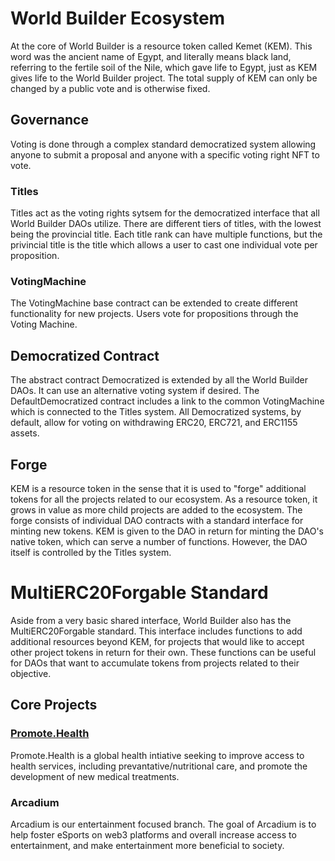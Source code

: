 # World Builder Ecosystem

At the core of World Builder is a resource token called Kemet (KEM). This word was the ancient name of Egypt, and literally means black land, referring to the fertile soil of the Nile, which gave life to Egypt, just as KEM gives life to the World Builder project. The total supply of KEM can only be changed by a public vote and is otherwise fixed. 

## Governance

Voting is done through a complex standard democratized system allowing anyone to submit a proposal and anyone with a specific voting right NFT to vote. 

### Titles

Titles act as the voting rights sytsem for the democratized interface that all World Builder DAOs utilize. There are different tiers of titles, with the lowest being the provincial title. Each title rank can have multiple functions, but the privincial title is the title which allows a user to cast one individual vote per proposition.

### VotingMachine

The VotingMachine base contract can be extended to create different functionality for new projects. Users vote for propositions through the Voting Machine.

## Democratized Contract

The abstract contract Democratized is extended by all the World Builder DAOs. It can use an alternative voting system if desired. The DefaultDemocratized contract includes a link to the common VotingMachine which is connected to the Titles system. All Democratized systems, by default, allow for voting on withdrawing ERC20, ERC721, and ERC1155 assets.

## Forge

KEM is a resource token in the sense that it is used to "forge" additional tokens for all the projects related to our ecosystem. As a resource token, it grows in value as more child projects are added to the ecosystem. The forge consists of individual DAO contracts with a standard interface for minting new tokens. KEM is given to the DAO in return for minting the DAO's native token, which can serve a number of functions. However, the DAO itself is controlled by the Titles system. 

# MultiERC20Forgable Standard

Aside from a very basic shared interface, World Builder also has the MultiERC20Forgable standard. This interface includes functions to add additional resources beyond KEM, for projects that would like to accept other project tokens in return for their own. These functions can be useful for DAOs that want to accumulate tokens from projects related to their objective.

## Core Projects

### [Promote.Health](https://promote.health/)

Promote.Health is a global health intiative seeking to improve access to health services, including prevantative/nutritional care, and promote the development of new medical treatments.

### Arcadium 

Arcadium is our entertainment focused branch. The goal of Arcadium is to help foster eSports on web3 platforms and overall increase access to entertainment, and make entertainment more beneficial to society. 